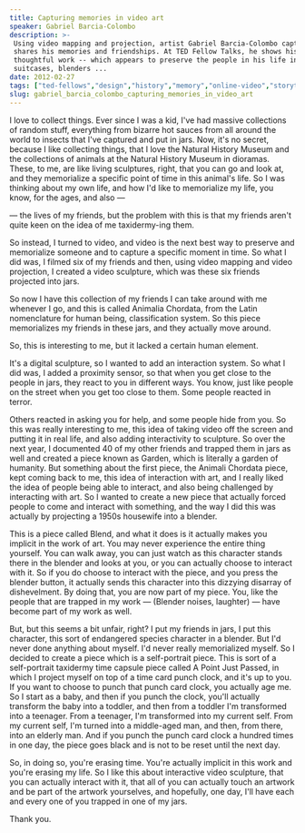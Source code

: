 ```yaml
---
title: Capturing memories in video art
speaker: Gabriel Barcia-Colombo
description: >-
 Using video mapping and projection, artist Gabriel Barcia-Colombo captures and
 shares his memories and friendships. At TED Fellow Talks, he shows his charming,
 thoughtful work -- which appears to preserve the people in his life in jars,
 suitcases, blenders ...
date: 2012-02-27
tags: ["ted-fellows","design","history","memory","online-video","storytelling","art"]
slug: gabriel_barcia_colombo_capturing_memories_in_video_art
---
```


I love to collect things. Ever since I was a kid, I've had massive collections of random
stuff, everything from bizarre hot sauces from all around the world to insects that I've
captured and put in jars. Now, it's no secret, because I like collecting things, that I
love the Natural History Museum and the collections of animals at the Natural History
Museum in dioramas. These, to me, are like living sculptures, right, that you can go and
look at, and they memorialize a specific point of time in this animal's life. So I was
thinking about my own life, and how I'd like to memorialize my life, you know, for the
ages, and also — 

— the lives of my friends, but the problem with this is that my friends aren't quite keen
on the idea of me taxidermy-ing them. 

So instead, I turned to video, and video is the next best way to preserve and memorialize
someone and to capture a specific moment in time. So what I did was, I filmed six of my
friends and then, using video mapping and video projection, I created a video sculpture,
which was these six friends projected into jars. 

So now I have this collection of my friends I can take around with me whenever I go, and
this is called Animalia Chordata, from the Latin nomenclature for human being,
classification system. So this piece memorializes my friends in these jars, and they
actually move around. 

So, this is interesting to me, but it lacked a certain human element. 

It's a digital sculpture, so I wanted to add an interaction system. So what I did was, I
added a proximity sensor, so that when you get close to the people in jars, they react to
you in different ways. You know, just like people on the street when you get too close to
them. Some people reacted in terror. 

Others reacted in asking you for help, and some people hide from you. So this was really
interesting to me, this idea of taking video off the screen and putting it in real life,
and also adding interactivity to sculpture. So over the next year, I documented 40 of my
other friends and trapped them in jars as well and created a piece known as Garden, which
is literally a garden of humanity. But something about the first piece, the Animali
Chordata piece, kept coming back to me, this idea of interaction with art, and I really
liked the idea of people being able to interact, and also being challenged by interacting
with art. So I wanted to create a new piece that actually forced people to come and
interact with something, and the way I did this was actually by projecting a 1950s
housewife into a blender. 

This is a piece called Blend, and what it does is it actually makes you implicit in the
work of art. You may never experience the entire thing yourself. You can walk away, you
can just watch as this character stands there in the blender and looks at you, or you can
actually choose to interact with it. So if you do choose to interact with the piece, and
you press the blender button, it actually sends this character into this dizzying disarray
of dishevelment. By doing that, you are now part of my piece. You, like the people that
are trapped in my work — (Blender noises, laughter) — have become part of my work as well.

But, but this seems a bit unfair, right? I put my friends in jars, I put this character,
this sort of endangered species character in a blender. But I'd never done anything about
myself. I'd never really memorialized myself. So I decided to create a piece which is a
self-portrait piece. This is sort of a self-portrait taxidermy time capsule piece called A
Point Just Passed, in which I project myself on top of a time card punch clock, and it's
up to you. If you want to choose to punch that punch card clock, you actually age me. So I
start as a baby, and then if you punch the clock, you'll actually transform the baby into
a toddler, and then from a toddler I'm transformed into a teenager. From a teenager, I'm
transformed into my current self. From my current self, I'm turned into a middle-aged man,
and then, from there, into an elderly man. And if you punch the punch card clock a hundred
times in one day, the piece goes black and is not to be reset until the next
day.

So, in doing so, you're erasing time. You're actually implicit in this work and you're
erasing my life. So I like this about interactive video sculpture, that you can actually
interact with it, that all of you can actually touch an artwork and be part of the artwork
yourselves, and hopefully, one day, I'll have each and every one of you trapped in one of
my jars. 

Thank you. 

<!--
ad_duration=3.33
comment_count=45
event="TED2012"
external_start_time=0
intro_duration=11.82
is_subtitle_required="False"
is_talk_featured="True"
language="en"
language_swap="False"
native_language="en"
number_of_related_talks=6
number_of_speakers=1
number_of_subtitled_videos=32
number_of_tags=7
number_of_talk_download_languages=33
number_of_talk_more_resources=0
number_of_talk_recommendations=0
number_of_talks_take_actions=0
post_ad_duration=0.83
published_timestamp="2012-07-15 15:12:32"
recording_date="2012-02-27"
speaker_description="Video sculptor"
speaker_is_published=1
speaker_name="Gabriel Barcia-Colombo"
talk_name="Capturing memories in video art"
talks_tags=["ted-fellows","design","history","memory","online-video","storytelling","art"]
url_audio="https://download.ted.com/talks/GabrielBarciaColombo_2012.mp3?apikey=acme-roadrunner"
url_photo_speaker="https://pe.tedcdn.com/images/ted/57eca232c5087ec552558132fe14b5c641159238_254x191.jpg"
url_photo_talk="https://pe.tedcdn.com/images/ted/5d3d054b9af0a13e57d7b4294735acb6463854a1_800x600.jpg"
url_webpage="https://www.ted.com/talks/gabriel_barcia_colombo_capturing_memories_in_video_art"
video_type_name="TED Stage Talk"
-->